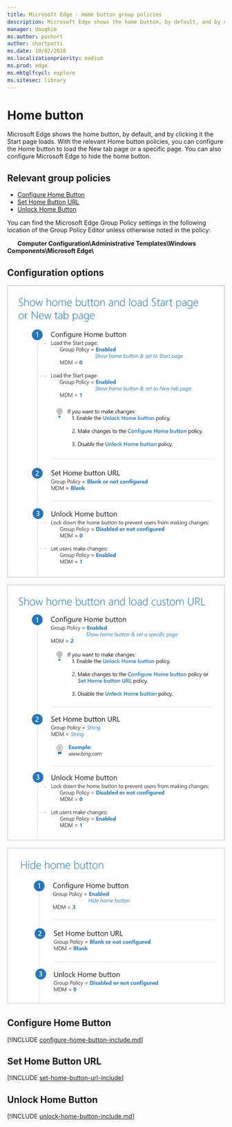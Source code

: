 ```yaml
---
title: Microsoft Edge - Home button group policies
description: Microsoft Edge shows the home button, by default, and by clicking it the Start page loads. With the relevant Home button policies, you can configure the Home button to load the New tab page or a specific page. You can also configure Microsoft Edge to hide the home button.
manager: dougkim
ms.author: pashort
author: shortpatti
ms.date: 10/02/2018
ms.localizationpriority: medium
ms.prod: edge
ms.mktglfcycl: explore
ms.sitesec: library
---
```


# Home button 

Microsoft Edge shows the home button, by default, and by clicking it the Start page loads. With the relevant Home button policies, you can configure the Home button to load the New tab page or a specific page. You can also configure Microsoft Edge to hide the home button. 

## Relevant group policies

- [Configure Home Button](#configure-home-button)
- [Set Home Button URL](#set-home-button-url)
- [Unlock Home Button](#unlock-home-button)

You can find the Microsoft Edge Group Policy settings in the following location of the Group Policy Editor unless otherwise noted in the policy:

&nbsp;&nbsp;&nbsp;&nbsp;&nbsp;&nbsp;**Computer Configuration\\Administrative Templates\\Windows Components\\Microsoft Edge\\**

## Configuration options

![Show home button and load Start page or New Tab page](../images/home-button-start-new-tab-page-v4-sm.png)

![Show home button and load custom URL](../images/home-buttom-custom-url-v4-sm.png)

![Hide home button](../images/home-button-hide-v4-sm.png)


## Configure Home Button
[!INCLUDE [configure-home-button-include.md](../includes/configure-home-button-include.md)]

## Set Home Button URL
[!INCLUDE [set-home-button-url-include](../includes/set-home-button-url-include.md)]

## Unlock Home Button
[!INCLUDE [unlock-home-button-include.md](../includes/unlock-home-button-include.md)]

